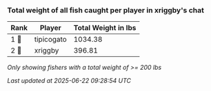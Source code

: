 ### Total weight of all fish caught per player in xriggby's chat
| Rank | Player | Total Weight in lbs |
|------|--------|---------|
| 1 🥇  | tipicogato | 1034.38 |
| 2 🥈  | xriggby | 396.81 |

_Only showing fishers with a total weight of >= 200 lbs_

_Last updated at 2025-06-22 09:28:54 UTC_